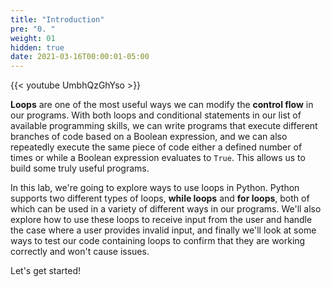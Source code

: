 ```yaml
---
title: "Introduction"
pre: "0. "
weight: 01
hidden: true
date: 2021-03-16T00:00:01-05:00
---
```


{{< youtube UmbhQzGhYso >}}

**Loops** are one of the most useful ways we can modify the **control flow** in our programs. With both loops and conditional statements in our list of available programming skills, we can write programs that execute different branches of code based on a Boolean expression, and we can also repeatedly execute the same piece of code either a defined number of times or while a Boolean expression evaluates to `True`. This allows us to build some truly useful programs.

In this lab, we're going to explore ways to use loops in Python. Python supports two different types of loops, **while loops** and **for loops**, both of which can be used in a variety of different ways in our programs. We'll also explore how to use these loops to receive input from the user and handle the case where a user provides invalid input, and finally we'll look at some ways to test our code containing loops to confirm that they are working correctly and won't cause issues. 

Let's get started!
